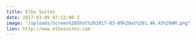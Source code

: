 ```yaml
---
title: Elbo Suites
date: 2017-03-09 07:12:00 Z
image: "/uploads/Screen%20Shot%202017-03-09%20at%201.46.43%20AM.png"
lien: http://www.elbosuites.com
---
```


